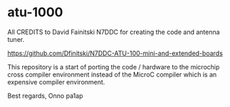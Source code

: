 # atu-1000

All CREDITS to David Fainitski N7DDC for creating the code and antenna tuner. 

https://github.com/Dfinitski/N7DDC-ATU-100-mini-and-extended-boards

This repository is a start of porting the code / hardware to the microchip
cross compiler environment instead of the MicroC compiler which is an expensive compiler environment.

Best regards, Onno pa1ap
